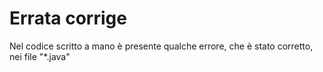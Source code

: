 # Errata corrige
Nel codice scritto a mano è presente qualche errore, che è stato corretto, nei file "*.java"
